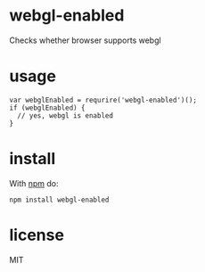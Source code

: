 # webgl-enabled

Checks whether browser supports webgl

# usage

```
var webglEnabled = requrire('webgl-enabled')();
if (webglEnabled) {
  // yes, webgl is enabled
}
```

# install

With [npm](https://npmjs.org) do:

```
npm install webgl-enabled
```

# license

MIT
